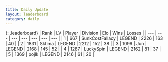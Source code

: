 ```yaml
---
title: Daily Update
layout: leaderboard
category: daily
---
```


{: .leaderboard}
| Rank | LV | Player | Division | Elo | Wins | Losses |
| --- | --- | --- | --- | --- | --- | --- |
| <span data-change="0">1</span> | 667 | <span title="ID: 402846">SunkCostFallacy</span> | LEGEND | <span data-change="0">2226</span> | <span data-change="0">163</span> | <span data-change="0">40</span> |
| <span data-change="0">2</span> | 1831 | <span title="ID: 353063">Sktima</span> | LEGEND | <span data-change="8">2212</span> | <span data-change="17">152</span> | <span data-change="5">38</span> |
| <span data-change="0">3</span> | 1099 | <span title="ID: 294236">Jun</span> | LEGEND | <span data-change="0">2168</span> | <span data-change="0">145</span> | <span data-change="0">52</span> |
| <span data-change="0">4</span> | 1287 | <span title="ID: 498412">LuckySpin</span> | LEGEND | <span data-change="0">2162</span> | <span data-change="0">81</span> | <span data-change="0">37</span> |
| <span data-change="1">5</span> | 1369 | <span title="ID: 4783">pojlk</span> | LEGEND | <span data-change="7">2146</span> | <span data-change="6">61</span> | <span data-change="2">20</span> |